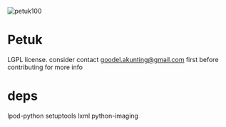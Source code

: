 ![petuk100](https://cloud.githubusercontent.com/assets/6647566/5687789/0079917a-9883-11e4-9316-f692b5e60a5c.png)


Petuk
============
LGPL license. 
consider contact goodel.akunting@gmail.com first before contributing for more info


deps
============
lpod-python
setuptools
lxml
python-imaging
